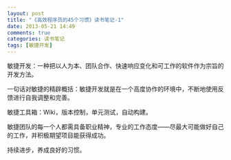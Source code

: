 ```yaml
---
layout: post
title: "《高效程序员的45个习惯》读书笔记-1"
date: 2013-05-21 14:49
comments: true
categories: 读书笔记
tags: [敏捷开发]
---
```


敏捷开发：一种把以人为本、团队合作、快速响应变化和可工作的软件作为宗旨的开发方法。

一句话对敏捷的精辟概括：敏捷开发就是在一个高度协作的环境中，不断地使用反馈进行自我调整和完善。

敏捷工具箱：Wiki，版本控制，单元测试，自动构建。
<!-- more -->
敏捷团队的每一个人都需具备职业精神，专业的工作态度——尽最大可能做好自己的工作，并积极期望项目能获得成功。

持续进步，养成良好的习惯。
